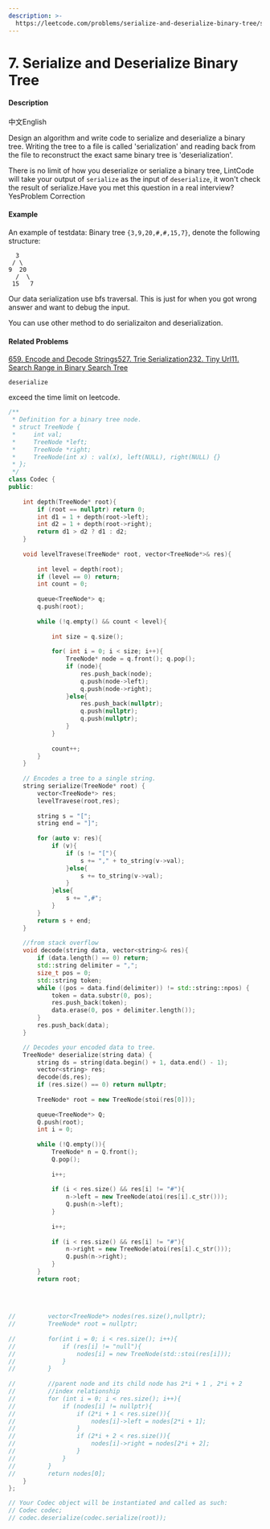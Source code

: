 ```yaml
---
description: >-
  https://leetcode.com/problems/serialize-and-deserialize-binary-tree/submissions/1
---
```


# 7. Serialize and Deserialize Binary Tree



#### Description

中文English

Design an algorithm and write code to serialize and deserialize a binary tree. Writing the tree to a file is called 'serialization' and reading back from the file to reconstruct the exact same binary tree is 'deserialization'.

There is no limit of how you deserialize or serialize a binary tree, LintCode will take your output of `serialize` as the input of `deserialize`, it won't check the result of serialize.Have you met this question in a real interview?  YesProblem Correction

#### Example

An example of testdata: Binary tree `{3,9,20,#,#,15,7}`, denote the following structure:

```text
  3
 / \
9  20
  /  \
 15   7
```

Our data serialization use bfs traversal. This is just for when you got wrong answer and want to debug the input.

You can use other method to do serializaiton and deserialization.

#### Related Problems

[659. Encode and Decode Strings](https://www.lintcode.com/problem/encode-and-decode-strings)[527. Trie Serialization](https://www.lintcode.com/problem/trie-serialization)[232. Tiny Url](https://www.lintcode.com/problem/tiny-url)[11. Search Range in Binary Search Tree](https://www.lintcode.com/problem/search-range-in-binary-search-tree)

`deserialize`

exceed the time limit on leetcode.

```cpp
/**
 * Definition for a binary tree node.
 * struct TreeNode {
 *     int val;
 *     TreeNode *left;
 *     TreeNode *right;
 *     TreeNode(int x) : val(x), left(NULL), right(NULL) {}
 * };
 */
class Codec {
public:
    
    int depth(TreeNode* root){
        if (root == nullptr) return 0;
        int d1 = 1 + depth(root->left);
        int d2 = 1 + depth(root->right);
        return d1 > d2 ? d1 : d2;
    }
    
    void levelTravese(TreeNode* root, vector<TreeNode*>& res){
        
        int level = depth(root);
        if (level == 0) return;
        int count = 0;
        
        queue<TreeNode*> q;
        q.push(root);
        
        while (!q.empty() && count < level){
            
            int size = q.size();
            
            for( int i = 0; i < size; i++){
                TreeNode* node = q.front(); q.pop();
                if (node){
                    res.push_back(node);
                    q.push(node->left);
                    q.push(node->right);
                }else{
                    res.push_back(nullptr);
                    q.push(nullptr);
                    q.push(nullptr);
                }
            }
            
            count++;
        }
    }
    
    // Encodes a tree to a single string.
    string serialize(TreeNode* root) {
        vector<TreeNode*> res;
        levelTravese(root,res);
        
        string s = "[";
        string end = "]";
        
        for (auto v: res){
            if (v){
                if (s != "["){
                    s += "," + to_string(v->val);
                }else{
                    s += to_string(v->val);
                }
            }else{
                s += ",#"; 
            }
        }
        return s + end;
    }
    
    //from stack overflow
    void decode(string data, vector<string>& res){
        if (data.length() == 0) return;
        std::string delimiter = ",";
        size_t pos = 0;
        std::string token;
        while ((pos = data.find(delimiter)) != std::string::npos) {
            token = data.substr(0, pos);
            res.push_back(token);
            data.erase(0, pos + delimiter.length());
        }
        res.push_back(data);
    }

    // Decodes your encoded data to tree.
    TreeNode* deserialize(string data) {
        string ds = string(data.begin() + 1, data.end() - 1);
        vector<string> res;
        decode(ds,res);   
        if (res.size() == 0) return nullptr;
     
        TreeNode* root = new TreeNode(stoi(res[0]));
        
        queue<TreeNode*> Q;
        Q.push(root);
        int i = 0;
        
        while (!Q.empty()){
            TreeNode* n = Q.front();
            Q.pop();
            
            i++;
            
            if (i < res.size() && res[i] != "#"){
                n->left = new TreeNode(atoi(res[i].c_str()));
                Q.push(n->left);
            }
            
            i++;
            
            if (i < res.size() && res[i] != "#"){
                n->right = new TreeNode(atoi(res[i].c_str()));
                Q.push(n->right);
            }
        }
        return root;
        
        
        
        
//         vector<TreeNode*> nodes(res.size(),nullptr);
//         TreeNode* root = nullptr;
        
//         for(int i = 0; i < res.size(); i++){
//             if (res[i] != "null"){
//                 nodes[i] = new TreeNode(std::stoi(res[i]));
//             }
//         }
        
//         //parent node and its child node has 2*i + 1 , 2*i + 2
//         //index relationship
//         for (int i = 0; i < res.size(); i++){
//             if (nodes[i] != nullptr){
//                 if (2*i + 1 < res.size()){
//                     nodes[i]->left = nodes[2*i + 1];
//                 }
//                 if (2*i + 2 < res.size()){
//                     nodes[i]->right = nodes[2*i + 2];
//                 }
//             }
//         }
//         return nodes[0];
    }
};

// Your Codec object will be instantiated and called as such:
// Codec codec;
// codec.deserialize(codec.serialize(root));
```

